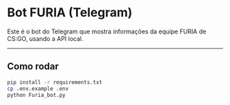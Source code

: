 # Bot FURIA (Telegram)

Este é o bot do Telegram que mostra informações da equipe FURIA de CS:GO, usando a API local.

---

## Como rodar

```bash
pip install -r requirements.txt
cp .env.example .env
python Furia_bot.py
